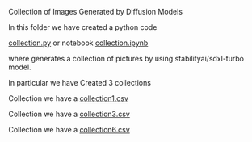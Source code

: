 Collection of Images Generated by Diffusion Models

In this folder we have created a python code 

[collection.py](./collection.py)  or notebook [collection.ipynb](./collection.ipynb)  

where generates a collection of pictures by using  stabilityai/sdxl-turbo model.

In particular we have Created 3 collections

Collection we have a [collection1.csv](./collection1.csv) 

Collection we have a [collection3.csv](./collection3.csv) 

Collection we have a [collection6.csv](./collection6.csv) 

